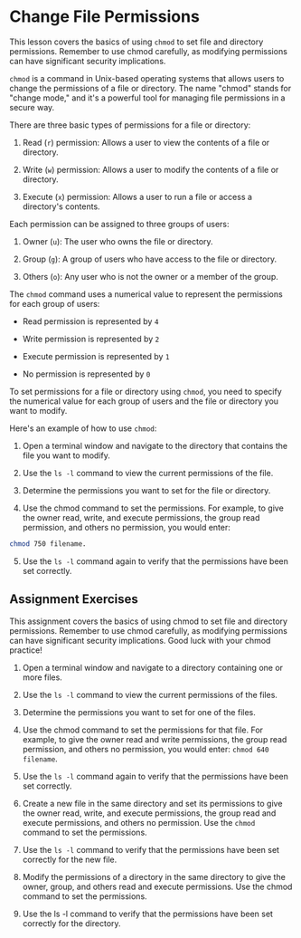 # Change File Permissions


This lesson covers the basics of using `chmod` to set file and directory permissions. Remember to use chmod carefully, as modifying permissions can have significant security implications.


`chmod` is a command in Unix-based operating systems that allows users to change the permissions of a file or directory. The name "chmod" stands for "change mode," and it's a powerful tool for managing file permissions in a secure way.

There are three basic types of permissions for a file or directory:

1. Read (`r`) permission: Allows a user to view the contents of a file or directory.

2. Write (`w`) permission: Allows a user to modify the contents of a file or directory.

3. Execute (`x`) permission: Allows a user to run a file or access a directory's contents.


Each permission can be assigned to three groups of users:

1. Owner (`u`): The user who owns the file or directory.

2. Group (`g`): A group of users who have access to the file or directory.

3. Others (`o`): Any user who is not the owner or a member of the group.



The `chmod` command uses a numerical value to represent the permissions for each group of users:

* Read permission is represented by `4`

* Write permission is represented by `2`

* Execute permission is represented by `1`

* No permission is represented by `0`



To set permissions for a file or directory using `chmod`, you need to specify the numerical value for each group of users and the file or directory you want to modify.

Here's an example of how to use `chmod`:

1. Open a terminal window and navigate to the directory that contains the file you want to modify.

2. Use the `ls -l` command to view the current permissions of the file.

3. Determine the permissions you want to set for the file or directory.

4. Use the chmod command to set the permissions. For example, to give the owner read, write, and execute permissions, the group read permission, and others no permission, you would enter: 

```zsh
chmod 750 filename.
```

5. Use the `ls -l` command again to verify that the permissions have been set correctly.








## Assignment Exercises

This assignment covers the basics of using chmod to set file and directory permissions. Remember to use chmod carefully, as modifying permissions can have significant security implications. Good luck with your chmod practice!


1. Open a terminal window and navigate to a directory containing one or more files.

2. Use the `ls -l` command to view the current permissions of the files.

3. Determine the permissions you want to set for one of the files.

4. Use the chmod command to set the permissions for that file. For example, to give the owner read and write permissions, the group read permission, and others no permission, you would enter: `chmod 640 filename`.

5. Use the `ls -l` command again to verify that the permissions have been set correctly.

6. Create a new file in the same directory and set its permissions to give the owner read, write, and execute permissions, the group read and execute permissions, and others no permission. Use the `chmod` command to set the permissions.

7. Use the `ls -l` command to verify that the permissions have been set correctly for the new file.

8. Modify the permissions of a directory in the same directory to give the owner, group, and others read and execute permissions. Use the chmod command to set the permissions.

9. Use the ls -l command to verify that the permissions have been set correctly for the directory.


